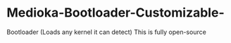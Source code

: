 # Medioka-Bootloader-Customizable-
Bootloader (Loads any kernel it can detect)
This is fully open-source
